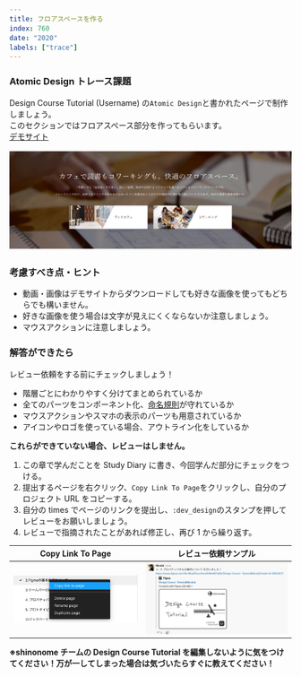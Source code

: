 ```yaml
---
title: フロアスペースを作る
index: 760
date: "2020"
labels: ["trace"]
---
```


### Atomic Design トレース課題

Design Course Tutorial (Username) の`Atomic Design`と書かれたページで制作しましょう。  
このセクションではフロアスペース部分を作ってもらいます。  
[デモサイト](https://demo.tcd-theme.com/tcd063/)

![フロアスペース](./floor.png)

### 考慮すべき点・ヒント

- 動画・画像はデモサイトからダウンロードしても好きな画像を使ってもどちらでも構いません。
- 好きな画像を使う場合は文字が見えにくくならないか注意しましょう。
- マウスアクションに注意しましょう。

### 解答ができたら

レビュー依頼をする前にチェックしましょう！

- 階層ごとにわかりやすく分けてまとめられているか
- 全てのパーツをコンポーネント化、[命名規則](/trace/section2)が守れているか
- マウスアクションやスマホの表示のパーツも用意されているか
- アイコンやロゴを使っている場合、アウトライン化をしているか

**これらができていない場合、レビューはしません。**

1. この章で学んだことを Study Diary に書き、今回学んだ部分にチェックをつける。
2. 提出するページを右クリック、`Copy Link To Page`をクリックし、自分のプロジェクト URL をコピーする。
3. 自分の times でページのリンクを提出し、`:dev_design`のスタンプを押してレビューをお願いしましょう。
4. レビューで指摘されたことがあれば修正し、再び 1 から繰り返す。

| Copy Link To Page                                     | レビュー依頼サンプル                            |
| ----------------------------------------------------- | ----------------------------------------------- |
| ![Copy Link To Page](../../assets/copyLinkToPage.png) | ![Please Review](../../assets/pleaseReview.png) |

**※shinonome チームの Design Course Tutorial を編集しないように気をつけてください！万が一してしまった場合は気づいたらすぐに教えてください！**
